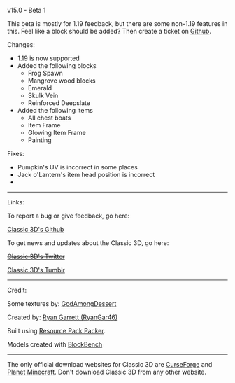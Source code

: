 v15.0 - Beta 1

This beta is mostly for 1.19 feedback, but there are some non-1.19 features in this. Feel like a block should be added? Then create a ticket on [Github](https://github.com/RyanGar46/Classic-3D/issues).

Changes:

- 1.19 is now supported
- Added the following blocks
  - Frog Spawn
  - Mangrove wood blocks
  - Emerald
  - Skulk Vein
  - Reinforced Deepslate
- Added the following items
  - All chest boats
  - Item Frame
  - Glowing Item Frame
  - Painting

Fixes:

- Pumpkin's UV is incorrect in some places
- Jack o'Lantern's item head position is incorrect
- 

---

Links:

To report a bug or give feedback, go here:

[Classic 3D's Github](https://github.com/RyanGar46/Classic-3D/issues)

To get news and updates about the Classic 3D, go here:

~~[Classic 3D's Twitter](https://twitter.com/Classic_3D "No longer in use. Tumblr is now used.")~~

[Classic 3D's Tumblr](https://classic3d.tumblr.com/)

---

Credit:

Some textures by: [GodAmongDessert](https://instagram.com/godamongdessert/)

Created by: [Ryan Garrett (RyanGar46)](https://ryangar46.tumblr.com/)

Built using [Resource Pack Packer](https://github.com/RyanGar46/resource-pack-packer).

Models created with [BlockBench](https://www.blockbench.net)

---

The only official download websites for Classic 3D are [CurseForge](https://www.curseforge.com/minecraft/texture-packs/classic-3d) and [Planet Minecraft](https://www.planetminecraft.com/texture-pack/classic-3d-4384051/). Don't download Classic 3D from any other website.
